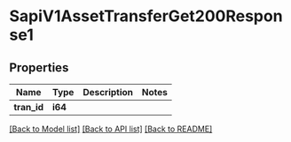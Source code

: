 # SapiV1AssetTransferGet200Response1

## Properties

Name | Type | Description | Notes
------------ | ------------- | ------------- | -------------
**tran_id** | **i64** |  | 

[[Back to Model list]](../README.md#documentation-for-models) [[Back to API list]](../README.md#documentation-for-api-endpoints) [[Back to README]](../README.md)


